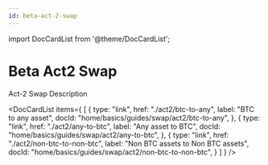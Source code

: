 ```yaml
---
id: beta-act-2-swap
---
```


import DocCardList from '@theme/DocCardList';

# Beta Act2 Swap

Act-2 Swap Description

<DocCardList
items={
[
{
type: "link",
href: "./act2/btc-to-any",
label: "BTC to any asset",
docId: "home/basics/guides/swap/act2/btc-to-any",
},
{
type: "link",
href: "./act2/any-to-btc",
label: "Any asset to BTC",
docId: "home/basics/guides/swap/act2/any-to-btc",
},
{
type: "link",
href: "./act2/non-btc-to-non-btc",
label: "Non BTC assets to Non BTC assets",
docId: "home/basics/guides/swap/act2/non-btc-to-non-btc",
}
]
}
/>
